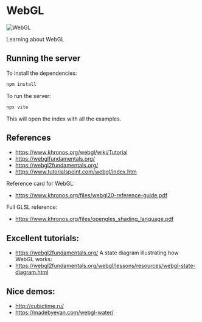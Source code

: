 # WebGL

![WebGL](WebGL.png)

Learning about WebGL

## Running the server

To install the dependencies:

```bash
npm install
```

To run the server:

```bash
npx vite
```

This will open the index with all the examples.

## References
- https://www.khronos.org/webgl/wiki/Tutorial
- https://webglfundamentals.org/
- https://webgl2fundamentals.org/
- https://www.tutorialspoint.com/webgl/index.htm

Reference card for WebGL:
- https://www.khronos.org/files/webgl20-reference-guide.pdf

Full GLSL reference:
- https://www.khronos.org/files/opengles_shading_language.pdf

## Excellent tutorials:
- https://webgl2fundamentals.org/
A state diagram illustrating how WebGL works:
- https://webgl2fundamentals.org/webgl/lessons/resources/webgl-state-diagram.html

## Nice demos:
- http://cubictime.ru/
- https://madebyevan.com/webgl-water/

